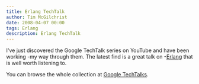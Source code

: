 ```yaml
---
title: Erlang TechTalk
author: Tim McGilchrist
date: 2008-04-07 00:00
tags: Erlang
description: Erlang TechTalk
---
```


I've just discovered the Google TechTalk series on YouTube and have been working
-my way through them. The latest find is a great talk on
-[Erlang](http://www.youtube.com/watch?v=OpYPKBQhSZ4) that is well worth listening to.

You can browse the whole collection at
[Google TechTalks](http://www.youtube.com/user/googletechtalks).

